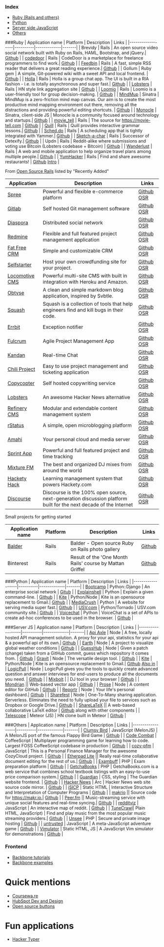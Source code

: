 ### Index
* [Ruby (Rails and others)](#ruby)
* [Python](#python)
* [Server side JavaScript](#server-js)
* [Others](#others)

###Ruby
| Application name | Platform | Description | Links |
|------------------|----------|-------------|-------|
| Brevidy | Rails | An open source video social network built with Ruby on Rails, HAML, Bootstrap, and jQuery.| [Github](https://github.com/iwasrobbed/Brevidy) |
| [codedoor](https://www.codedoor.com/) | Rails | CodeDoor is a marketplace for freelance programmers to find work.| [Github](https://github.com/CodeDoor/codedoor) |
| [Feedbin](https://feedbin.me/) | Rails | A fast, simple RSS reader that delivers a great reading experience.| [Github](https://github.com/feedbin/feedbin) |
| Gollum | Ruby gem | A simple, Git-powered wiki with a sweet API and local frontend. | [Github](https://github.com/gollum/gollum) |
| [Holla](https://maccman-holla.heroku.com/) | Rails | Holla is a group chat app. The UI is built in a RIA fashion - i.e. is totally asynchronous and super fast.| [Github](https://github.com/maccman/holla) |
| [Lobsters](https://lobste.rs/) | Rails | HN style link aggregation site | [Github](https://github.com/jcs/lobsters) |
| [Loomio](https://www.loomio.org/) | Rails | Loomio is a user-friendly tool for group decision-making. | [Github](https://github.com/loomio/loomio) |
| [MindMup](http://www.mindmup.com) | Sinatra | MindMup is a zero-friction mind map canvas. Our aim is to create the most productive mind mapping environment out there, removing all the distractions and providing powerful editing shortcuts. | [Github](https://github.com/mindmup/mindmup) |
| [Monocle](http://monocle.io) | Sinatra, client-side JS | Monocle is a community focused around technology and startups.| [Github](https://github.com/maccman/monocle) |
| [movie_tell](https://movie-tell.com) | Rails | The source for https://movie-tell.com | [Github](https://github.com/danieljaouen/movie_tell) |
| [Quill](http://www.quill.org) | Rails | Quill provides interactive grammar lessons.| [Github](https://github.com/empirical-org/quill) |
| [Sched.do](http://sched.do) | Rails | A scheduling app that is tightly integrated with Yammer.| [Github](https://github.com/yammer/sched.do) |
| [Sketch-a-char](http://sketch-a-char.heroku.com) | Rails | Successor of Detexify.| [Github](https://github.com/kirel/sketch-a-char) |
| Updn | Rails | Reddit-alike where submissions and voting use Bitcoin (Lobsters codebase + Bitcoin) | [Github](https://github.com/fisher-lebo/updn) |
| [Wanderlust](http://mywanderlust.co/) | Rails | A web and mobile application to help organize travel plans among multiple people.| [Github](https://github.com/danecjensen/mywanderlust) |
| [YumHacker](http://yumhacker.com) | Rails | Find and share awesome restaurants! | [Github](https://github.com/jendewalt/yumhacker) [Intro](http://blog.yumhacker.com/post/74733516768/yumhacker-i-built-a-social-network-for-food-and-heres) |

From [Open Source Rails](http://www.opensourcerails.com/) listed by "Recently Added"

| Application | Description | Links |
|---------------|---------------|-------|
| [Spree](http://spreecommerce.com/) | Powerful and flexible e-commerce platform | [Github](http://github.com/spree/spree) [OSR](http://www.opensourcerails.com/spree/) |
| [Gitlab](http://gitlabhq.com/) | Self hosted Git management software | [Github](http://github.com/gitlabhq/gitlabhq) [OSR](http://www.opensourcerails.com/gitlab/) |
| [Diaspora](https://joindiaspora.com/) | Distributed social network | [Github](http://github.com/diaspora/diaspora) [OSR](http://www.opensourcerails.com/diaspora/) |
| [Redmine](http://www.redmine.org/) | Flexible and full featured project management application | [Github](http://github.com/edavis10/redmine) [OSR](http://www.opensourcerails.com/redmine/) |
| [Fat Free CRM](http://www.fatfreecrm.com/) | Simple and customizable CRM | [Github](http://github.com/fatfreecrm/fat_free_crm) [OSR](http://www.opensourcerails.com/fatfreecrm/) |
| [Selfstarter](http://selfstarter.us/) | Host your own crowdfunding site for your project. | [Github](http://github.com/lockitron/selfstarter) [OSR](http://www.opensourcerails.com/selfstarter/) |
| [Locomotive CMS](http://locomotivecms.com/) | Powerful multi-site CMS with built in integration with Heroku and Amazon. | [Github](http://github.com/locomotivecms/engine) [OSR](http://www.opensourcerails.com/locomotivecms/) |
| [Obtvse](http://obtvse.herokuapp.com/) | A clean and simple markdown blog application, inspired by Svbtle. | [Github](http://github.com/natew/obtvse) [OSR](http://www.opensourcerails.com/obtvse/) |
| [Squash](http://squash.io/) | Squash is a collection of tools that help engineers find and kill bugs in their code. | [Github](http://github.com/SquareSquash/web) [OSR](http://www.opensourcerails.com/squash/) |
| [Errbit](https://github.com/errbit/errbit) | Exception notifier | [Github](http://github.com/errbit/errbit) [OSR](http://www.opensourcerails.com/errbit/) |
| [Fulcrum](http://wholemeal.co.nz/projects/fulcrum.html) | Agile Project Management App | [Github](http://github.com/malclocke/fulcrum) [OSR](http://www.opensourcerails.com/fulcrum/) |
| [Kandan](http://kandanapp.com/) | Real-time Chat | [Github](http://github.com/kandanapp/kandan) [OSR](http://www.opensourcerails.com/kandan/) |
| [Chili Project](https://www.chiliproject.org/) | Easy to use project management and ticketing application | [Github](http://github.com/chiliproject/chiliproject) [OSR](http://www.opensourcerails.com/chiliproject/) |
| [Copycopter](http://copycopter.com/) | Self hosted copywriting service | [Github](http://github.com/copycopter/copycopter-server) [OSR](http://www.opensourcerails.com/copycopter/) |
| [Lobsters](http://lobste.rs/) | An awesome Hacker News alternative | [Github](http://github.com/jcs/lobsters) [OSR](http://www.opensourcerails.com/lobsters/) |
| [Refinery CMS](http://refinerycms.com/) | Modular and extendable content management system | [Github](http://github.com/refinery/refinerycms) [OSR](http://www.opensourcerails.com/refinerycms/) |
| [rStatus](http://rstat.us/) | A simple, open microblogging platform | [Github](http://github.com/hotsh/rstat.us) [OSR](http://www.opensourcerails.com/rstatus/) |
| [Amahi](http://www.amahi.org/) | Your personal cloud and media server | [Github](http://github.com/amahi/platform) [OSR](http://www.opensourcerails.com/amahi/) |
| [Sprint App](http://sprintapp.com/) | Powerful and full featured project and time tracking | [Github](http://github.com/macfanatic/SprintApp) [OSR](http://www.opensourcerails.com/sprintapp/) |
| [Mixture FM](http://mixture.fm/) | The best and organized DJ mixes from around the world | [Github](http://github.com/erickreutz/mixturefm) [OSR](http://www.opensourcerails.com/mixturefm/) |
| [Hackety Hack](http://hackety.com/) | Learning management system that powers Hackety.com | [Github](http://github.com/hacketyhack/hackety-hack.com) [OSR](http://www.opensourcerails.com/hackety/) |
| [Discourse](http://www.discourse.org/) | Discourse is the 100% open source, next-generation discussion platform built for the next decade of the Internet | [Github](http://github.com/discourse/discourse) [OSR](http://www.opensourcerails.com/discourse/) |

Small projects for getting started

| Application name | Platform | Description | Links |
|------------------|----------|-------------|-------|
| [Balder](http://balderapp.com/) | Rails | Balder - Open source Ruby on Rails photo gallery | [Github](https://github.com/espen/balder/) |
| Binterest | Rails | Result of the 'One Month Rails' course by Mattan Griffel | [Github](https://github.com/benjaminmbrown/binterest) |

###Python
| Application name | Platform | Description | Links |
|------------------|----------|-------------|-------|
| [Bootcamp](http://trybootcamp.vitorfs.com) | Python::Django | An enterprise social network | [Gitub](https://github.com/vitorfs/bootcamp) |
| [Explainshell](http://www.explainshell.com/) | Python | Explain a given command-line. | [Github](https://github.com/idank/explainshell) |
| [Kite](http://khamidou.github.io/kite/) | Python/Node | Kite is an opensource replacement to Gmail.| [Github](https://github.com/khamidou/kite) |
| [MediaCrush](https://mediacru.sh) | Python | A website for serving media super fast.| [Github](https://github.com/MediaCrush/MediaCrush) |
| [USV.com](http://usv.com) | Python/Tornado | USV.com community site.| [Github](https://github.com/unionsquareventures/theconversation) |
| [Voicechat](http://voicechatapi.com) | Python | VoiceChat is a set of APIs to create ad-hoc conferences to be used in the browser. | [Github](https://github.com/plivo/voicechat) |

###Server JS
| Application name | Platform | Description | Links |
|------------------|----------|-------------|-------|
| [Api Axle](http://apiaxle.com) | Node | A free, locally hosted API management solution. A proxy for your api, statistics for your api & a powerful api of its own.| [Github](https://github.com/apiaxle/apiaxle) |
| [Earth](http://earth.nullschool.net) | Node | A project to visualize global weather conditions | [Github](https://github.com/cambecc/earth) |
| [GuessHub](http://guesshub.io/) | Node | Given a patch (change) taken from a GitHub commit, guess which repository it comes from. | [Github](https://github.com/max99x/guesshub/)
| [Gravit](http://hub.gravit.io/browser/) | Node | The versatile design tool. | [Github](https://github.com/quasado/gravit) |
| [Kite](http://khamidou.github.io/kite/) | Python/Node | Kite is an opensource replacement to Gmail.| [Github](https://github.com/khamidou/kite) [Also in](#python) |
| [LogicPull](https://www.logicpull.com/) | Node | LogicPull gives you the tools to quickly create advanced question and answer interviews for end-users to produce all the documents you need. | [Github](https://github.com/ChrisZieba/LogicPull) |
| [Mixbolt](http://mixbolt.com) | | DJ tool in your browser | [Github](https://github.com/adaline/mixbolt) |
| [Mondrian](http://mondrian.io) || Web-based vector app | [Github](https://github.com/artursapek/mondrian) |
| [Prose](https://prose.io) | Node | A content editor for GitHub | [Github](https://github.com/prose/prose) |
| [Reportr](http://www.reportr.io) | Node | Your life's personal dashboard.| [Github](https://github.com/SamyPesse/reportr) |
| [Sharefest](http://sharefest.me) | Node | One-To-Many sharing application. Serverless. Eliminates the need to fully upload your file to services such as Dropbox or Google Drive.| [Github](https://github.com/Peer5/ShareFest) |
| [ShareLaTeX](http://sharelatex.com) || A web-based collaborative LaTeX editor | [Github](https://github.com/sharelatex/sharelatex) along with other components |
| [Telescope](http://telesc.pe) | Meteor (JS) | HN clone built in Meteor | [Github](https://github.com/SachaG/Telescope) |

###Others
| Application name | Platform | Description | Links |
|------------------|----------|-------------|-------|
| [Clumsy Bird](http://ellisonleao.github.io/clumsy-bird/) | JavaScript (MelonJS) | A MelonJS port of the famous Flappy Bird Game | [Github](https://github.com/ellisonleao/clumsy-bird) |
| [Code Combat](http://codecombat.com/) | CoffeeScript | Multiplayer programming game for learning how to code. Largest FOSS CoffeeScript codebase in production | [Github](https://github.com/codecombat/codecombat) |
| [cozy-pfm](https://www.cozycloud.cc/) | JavaScript | This is a Personal Finance Manager for the awesome CozyCloud project. | [Github](https://github.com/seeker89/cozy-pfm/) |
| [Etherpad Lite](http://etherpad.org) || Really real-time collaborative document editing for the rest of us.| [Github](https://github.com/ether/etherpad-lite) |
| [Exambuff](http://truffles.me.uk/exambuff-open-sourced-startup) | PHP | Exam preparation platform | [Github](https://github.com/timruffles/exambuff) |
| [GetchaBooks](http://getchaBooks.com) | PHP | GetchaBooks.com is a web service that combines school textbook listings with an easy-to-use price comparison system.| [Github](https://github.com/getchabooks/getchabooks) |
| [Guardian](http://www.theguardian.com/uk?view=mobile) | CSS, styling | The Guardian website frontend. | [Github](https://github.com/guardian/frontend) |
| [Hacker News](http://news.ycombinator.com) | Arc | Hacker News web site source code mirror. | [Github](https://github.com/wting/hackernews) |
| [iSICP](http://xuanji.appspot.com/isicp/) | Static HTML | Interactive Structure and Interpretation of Computer Programs | [Github](https://github.com/zodiac/isicp) |
| [makrio](https://makr.io) || Source code for https://makr.io.| [Github](https://github.com/makrio/makrio) |
| [Peer.fm](http://peer.fm) || Music-streaming service with unique social features and real-time syncing.| [Github](https://github.com/buu700/napster.fm/) |
| [redditviz](https://rhiever.github.io/redditviz/) | JavaScript | An interactive map of reddit. | [Github](https://github.com/rhiever/redditviz/) |
| [TuneCrawl](http://www.tunecrawl.com/)| Plain HTML, JavaScript) | Find and play music from the most popular music streaming providers.| [Github](https://github.com/ProbablyOliver/TuneCrawl) |
| [Unsee](https://unsee.cc) | PHP | Secure and private image hosting | [Github](https://github.com/Umkus/unsee.cc) |
| [untrusted](http://alex.nisnevich.com/untrusted/) | JavaScript | A meta-JavaScript adventure game | [Github](https://github.com/AlexNisnevich/untrusted) |
| [Vimulator](http://thoughtbot.github.io/vimulator/) | Static HTML, JS | A JavaScript Vim simulator for demonstrations | [Github](https://github.com/thoughtbot/vimulator/) |

### Frontend
* [Backbone tutorials](https://github.com/jashkenas/backbone/wiki/Tutorials%2C-blog-posts-and-example-sites)
* [Backbone examples](https://github.com/jashkenas/backbone/wiki/Projects-and-Companies-using-Backbone)

# Quick mentions
* [Coursewa.re](https://github.com/Courseware)
* [HubSpot Dev and Design](http://github.hubspot.com/)
* [Open source buttons](http://dracs89.github.io/bbtn/)

# Fun applications
* [Hacker Typer](https://github.com/duiker101/Hacker-Typer)



